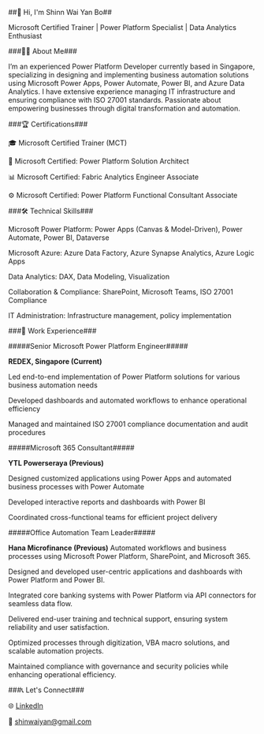 ##👋 Hi, I'm Shinn Wai Yan Bo##

Microsoft Certified Trainer | Power Platform Specialist | Data Analytics Enthusiast

###🧑‍💼 About Me###

I’m an experienced Power Platform Developer currently based in Singapore, specializing in designing and implementing business automation solutions using Microsoft Power Apps, Power Automate, Power BI, and Azure Data Analytics. I have extensive experience managing IT infrastructure and ensuring compliance with ISO 27001 standards. Passionate about empowering businesses through digital transformation and automation.

###🏆 Certifications###

🎓 Microsoft Certified Trainer (MCT)

🧠 Microsoft Certified: Power Platform Solution Architect

📊 Microsoft Certified: Fabric Analytics Engineer Associate

⚙️ Microsoft Certified: Power Platform Functional Consultant Associate

###🛠️ Technical Skills###

Microsoft Power Platform: Power Apps (Canvas & Model-Driven), Power Automate, Power BI, Dataverse

Microsoft Azure: Azure Data Factory, Azure Synapse Analytics, Azure Logic Apps

Data Analytics: DAX, Data Modeling, Visualization

Collaboration & Compliance: SharePoint, Microsoft Teams, ISO 27001 Compliance

IT Administration: Infrastructure management, policy implementation

###💼 Work Experience###

#####Senior Microsoft Power Platform Engineer#####

**REDEX, Singapore (Current)**

Led end-to-end implementation of Power Platform solutions for various business automation needs

Developed dashboards and automated workflows to enhance operational efficiency

Managed and maintained ISO 27001 compliance documentation and audit procedures

#####Microsoft 365 Consultant#####

**YTL Powerseraya (Previous)**

Designed customized applications using Power Apps and automated business processes with Power Automate

Developed interactive reports and dashboards with Power BI

Coordinated cross-functional teams for efficient project delivery

#####Office Automation Team Leader#####

**Hana Microfinance (Previous)**
Automated workflows and business processes using Microsoft Power Platform, SharePoint, and Microsoft 365.

Designed and developed user-centric applications and dashboards with Power Platform and Power BI.

Integrated core banking systems with Power Platform via API connectors for seamless data flow.

Delivered end-user training and technical support, ensuring system reliability and user satisfaction.

Optimized processes through digitization, VBA macro solutions, and scalable automation projects.

Maintained compliance with governance and security policies while enhancing operational efficiency.

###📞 Let's Connect###

🌐 [LinkedIn](https://www.linkedin.com/in/shinn-wai-yan-bo-899711b7/)

📧 shinwaiyan@gmail.com
